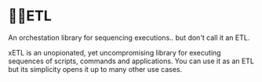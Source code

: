 # 🙅‍♂️ETL
An orchestation library for sequencing executions.. but don't call it an ETL.

xETL is an unopionated, yet uncompromising library for executing sequences of scripts, commands
and applications. You can use it as an ETL but its simplicity opens it up to many other use cases.


